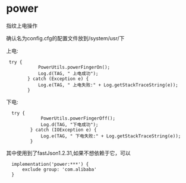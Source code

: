 # power
指纹上电操作

确认名为config.cfg的配置文件放到/system/usr/下

上电:
```
 try {
            PowerUtils.powerFingerOn();
            Log.d(TAG, " 上电成功");
        } catch (Exception e) {
            Log.e(TAG, " 上电失败:" + Log.getStackTraceString(e));
        }
```
下电:
```
  try {
             PowerUtils.powerFingerOff();
             Log.d(TAG, "下电成功");
         } catch (IOException e) {
             Log.e(TAG, " 下电失败:" + Log.getStackTraceString(e));
         }
```

其中使用到了fastJson1.2.31,如果不想依赖于它，可以

```
  implementation('power:***') {
      exclude group: 'com.alibaba'
  }
```
